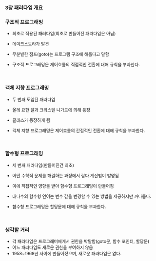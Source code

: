 ### 3장 패러다임 개요



### 구조적 프로그래밍

- 최초로 적용된 패러다임(최초로 만들어진 패러다임은 아님)

- 데이크스트라가 발견

- 무분별한 점프(goto)는 프로그램 구조에 해롭다고 말함

- 구조적 프로그래밍은 제어흐름의 직접적인 전환에 대해 규칙을 부과한다.

  <br>

### 객체 지향 프로그래밍

- 두 번째 도입된 패러다임

- 올레 요한 달과 크리스텐 니가드에 의해 등장

- 클래스가 등장하게 됨

- 객체 지향 프로그래밍은 제어흐름의 간접적인 전환에 대해 규칙을 부과한다.

  <br>

### 함수형 프로그래밍

- 세 번째 패러다임(만들어진건 최초)

- 어떤 수학적 문제를 해결하는 과정에서 람다 계산법이 발명됨

- 이에 직접적인 영향을 받아 함수형 프로그래밍이 만들어짐

- 대다수의 함수형 언어는 변수 값을 변경할 수 있는 방법을 제공하지만 까다롭다.

- 함수형 프로그래밍은 할당문에 대해 규칙을 부과한다.

  <br>

### 생각할 거리

- 각 패러다임은 프로그래머에게서 권한을 박탈함(goto문, 함수 포인터, 할당문)
- 어느 패러다임도 새로운 권한을 부여하지 않음
- 1958~1968년 사이에 만들어졌으며, 새로운 패러다임은 없다.
